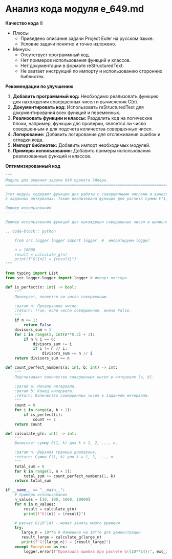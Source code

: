 # Анализ кода модуля e_649.md

**Качество кода**
8
- Плюсы
    - Приведено описание задачи Project Euler на русском языке.
    - Условие задачи понятно и точно изложено.
- Минусы
    - Отсутствует программный код.
    - Нет примеров использования функций и классов.
    - Нет документации в формате reStructuredText.
    - Не хватает инструкций по импорту и использованию сторонних библиотек.

**Рекомендации по улучшению**

1.  **Добавить программный код:** Необходимо реализовать функцию для нахождения совершенных чисел и вычисления G(n).
2.  **Документировать код:** Использовать reStructuredText для документирования всех функций и переменных.
3.  **Реализовать функции и классы:** Разделить код на логические блоки, например, функции для проверки, является ли число совершенным и для подсчета количества совершенных чисел.
4.  **Логирование:** Добавить логирование для отслеживания ошибок и отладки кода.
5.  **Импорт библиотек:** Добавить импорт необходимых модулей.
6.  **Примеры использования:** Добавить примеры использования реализованных функций и классов.

**Оптимизированный код**

```python
"""
Модуль для решения задачи 649 проекта Эйлера.
=========================================================================================

Этот модуль содержит функции для работы с совершенными числами и вычисления их количества
в заданных интервалах. Также реализована функция для расчета суммы F(1, k) для k = 1, 2, ..., n.

Пример использования
--------------------

Пример использования функций для нахождения совершенных чисел и вычисления G(n):

.. code-block:: python

    from src.logger.logger import logger  #  импортируем logger

    n = 10000
    result = calculate_g(n)
    print(f"G({n}) = {result}")
"""

from typing import List
from src.logger.logger import logger # импорт логгера

def is_perfect(n: int) -> bool:
    """
    Проверяет, является ли число совершенным.

    :param n: Проверяемое число.
    :return: True, если число совершенное, иначе False.
    """
    if n <= 1:
        return False
    divisors_sum = 1
    for i in range(2, int(n**0.5) + 1):
        if n % i == 0:
            divisors_sum += i
            if i != n // i:
                divisors_sum += n // i
    return divisors_sum == n

def count_perfect_numbers(a: int, b: int) -> int:
    """
    Подсчитывает количество совершенных чисел в интервале [a, b].

    :param a: Начало интервала.
    :param b: Конец интервала.
    :return: Количество совершенных чисел в заданном интервале.
    """
    count = 0
    for i in range(a, b + 1):
        if is_perfect(i):
            count += 1
    return count

def calculate_g(n: int) -> int:
    """
    Вычисляет сумму F(1, k) для k = 1, 2, ..., n.

    :param n: Верхняя граница диапазона.
    :return: Сумма F(1, k) для k = 1, 2, ..., n.
    """
    total_sum = 0
    for k in range(1, n + 1):
        total_sum += count_perfect_numbers(1, k)
    return total_sum

if __name__ == "__main__":
    # примеры использования
    n_values = [10, 100, 1000, 10000]
    for n in n_values:
        result = calculate_g(n)
        print(f"G({n}) = {result}")

    # расчет G(10^14) - может занять много времени
    try:
       large_n = 10**6 # Изменено на 10**6 для демонстрации
       result_large = calculate_g(large_n)
       print(f"G({large_n}) = {result_large}")
    except Exception as ex:
        logger.error(f"Произошла ошибка при расчете G({10**14})", exc_info=ex)
```